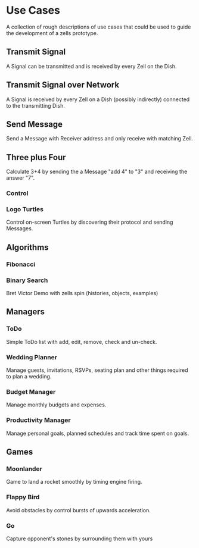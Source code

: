 # Use Cases

A collection of rough descriptions of use cases that could be used to guide the development of a zells prototype.

## Transmit Signal
A Signal can be transmitted and is received by every Zell on the Dish.

## Transmit Signal over Network
A Signal is received by every Zell on a Dish (possibly indirectly) connected to the transmitting Dish.

## Send Message
Send a Message with Receiver address and only receive with matching Zell.

## Three plus Four
Calculate 3+4 by sending the a Message "add 4" to "3" and receiving the answer "7".


### Control

### Logo Turtles
Control on-screen Turtles by discovering their protocol and sending Messages.


## Algorithms

### Fibonacci

### Binary Search
Bret Victor Demo with zells spin (histories, objects, examples) 


## Managers

### ToDo
Simple ToDo list with add, edit, remove, check and un-check.

### Wedding Planner
Manage guests, invitations, RSVPs, seating plan and other things required to plan a wedding.

### Budget Manager
Manage monthly budgets and expenses.

### Productivity Manager
Manage personal goals, planned schedules and track time spent on goals.


## Games

### Moonlander
Game to land a rocket smoothly by timing engine firing.

### Flappy Bird
Avoid obstacles by control bursts of upwards acceleration.

### Go
Capture opponent's stones by surrounding them with yours 
